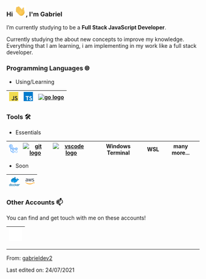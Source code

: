 ### Hi <img src="https://raw.githubusercontent.com/ABSphreak/ABSphreak/master/gifs/Hi.gif" width="30px">, I'm Gabriel

I’m currently studying to be a **Full Stack JavaScript Developer**.

Currently studying the about new concepts to improve my knowledge. Everything that I am learning, i am implementing in my work like a full stack developer.

### Programming Languages 🌐

- Using/Learning

| [<img src="https://raw.githubusercontent.com/github/explore/80688e429a7d4ef2fca1e82350fe8e3517d3494d/topics/javascript/javascript.png" alt="js logo" width="24">](https://developer.mozilla.org/en-US/docs/Web/JavaScript) | [<img src="https://raw.githubusercontent.com/github/explore/80688e429a7d4ef2fca1e82350fe8e3517d3494d/topics/typescript/typescript.png" alt="ts logo" width="24">](https://www.typescriptlang.org/)  | [<img src="https://raw.githubusercontent.com/Delta456/Delta456/master/img/golang.png" alt="go logo" width="24">](https://www.golang.org/)
|---|---|---|

### Tools 🛠️

- Essentials

| [<img src="https://raw.githubusercontent.com/Delta456/Delta456/master/img/actions.png" alt="actions logo" width="24">](https://github.com/features/actions)  | [<img src="https://raw.githubusercontent.com/Delta456/Delta456/master/img/git.png" alt="git logo" width="24">](https://git-scm.com/)  | [<img src="https://raw.githubusercontent.com/Delta456/Delta456/master/img/vscode.png" alt="vscode logo" width="24">](https://code.visualstudio.com/) | Windows Terminal | WSL | many more...
|---|---|---|---|---|---|

- Soon

| [<img src="https://raw.githubusercontent.com/github/explore/80688e429a7d4ef2fca1e82350fe8e3517d3494d/topics/docker/docker.png" alt="docker logo" width="28">](https://www.docker.com/)  | [<img src="https://raw.githubusercontent.com/Delta456/Delta456/master/img/aws.png" alt="aws logo" width="24">](https://aws.amazon.com/)
|---|---|

### Other Accounts 📫

You can find and get touch with me on these accounts!

| [<img src="https://raw.githubusercontent.com/Delta456/Delta456/master/img/github.png" alt="github logo" width="34">](https://github.com/gabrieldev2)
|---

---
From: [gabrieldev2](https://github.com/gabrieldev2)

Last edited on: 24/07/2021
